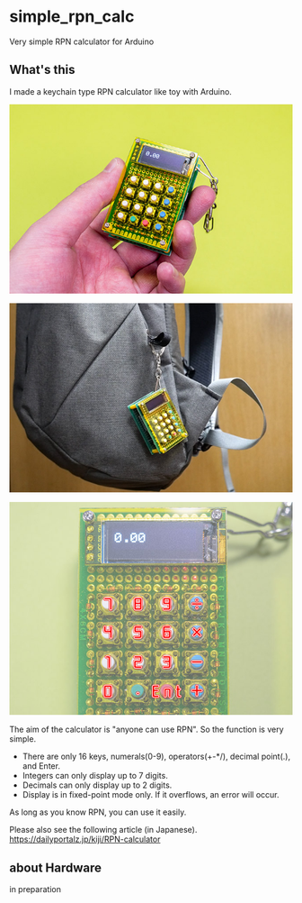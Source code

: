 # simple_rpn_calc
Very simple RPN calculator for Arduino

## What's this

I made a keychain type RPN calculator like toy with Arduino.

![calc1](img/calc1.jpg)

![calc2](img/calc2.jpg)

![keys](img/keys.jpg)

The aim of the calculator is "anyone can use RPN". So the function is very simple.

- There are only 16 keys, numerals(0-9), operators(+-\*/), decimal point(.), and Enter.
- Integers can only display up to 7 digits.
- Decimals can only display up to 2 digits.
- Display is in fixed-point mode only. If it overflows, an error will occur.

As long as you know RPN, you can use it easily.

Please also see the following article (in Japanese).
https://dailyportalz.jp/kiji/RPN-calculator

## about Hardware

in preparation
